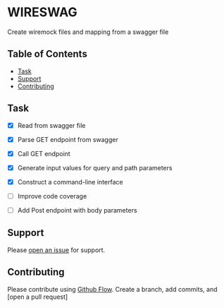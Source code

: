 # WIRESWAG

Create wiremock files and mapping from a swagger file

## Table of Contents

- [Task](#task)
- [Support](#support)
- [Contributing](#contributing)

## Task

- [x] Read from swagger file
- [x] Parse GET endpoint from swagger
- [x] Call GET endpoint
- [x] Generate input values for query and path parameters
- [x] Construct a command-line interface
- [ ] Improve code coverage
- [ ] Add Post endpoint with body parameters


## Support

Please [open an issue](https://github.com/nadzir/swagger-wiremock-node-codegen/issues) for support.

## Contributing

Please contribute using [Github Flow](https://guides.github.com/introduction/flow/).
Create a branch, add commits, and [open a pull request]